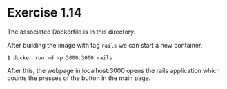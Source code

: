 # Exercise 1.14

The associated Dockerfile is in this directory.

After building the image with tag `rails` we can start a new container.

    $ docker run -d -p 3000:3000 rails

After this, the webpage in localhost:3000 opens the rails application which counts the presses of the button
in the main page.